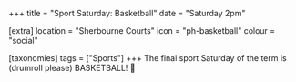 +++
title = "Sport Saturday: Basketball"
date = "Saturday 2pm"

[extra]
location = "Sherbourne Courts"
icon = "ph-basketball"
colour = "social"

[taxonomies]
tags = ["Sports"]
+++
The final sport Saturday of the term is (drumroll please) BASKETBALL! 🏀

